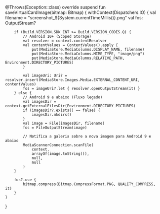 @Throws(Exception::class)
override suspend fun saveVirtualCardImage(bitmap: Bitmap) {
    withContext(Dispatchers.IO) { 
        val filename = "screenshot_${System.currentTimeMillis()}.png"
        val fos: OutputStream?

        if (Build.VERSION.SDK_INT >= Build.VERSION_CODES.Q) {
            // Android 10+ (Scoped Storage)
            val resolver = context.contentResolver
            val contentValues = ContentValues().apply {
                put(MediaStore.MediaColumns.DISPLAY_NAME, filename)
                put(MediaStore.MediaColumns.MIME_TYPE, "image/png")
                put(MediaStore.MediaColumns.RELATIVE_PATH, Environment.DIRECTORY_PICTURES)
            }

            val imageUri: Uri? = resolver.insert(MediaStore.Images.Media.EXTERNAL_CONTENT_URI, contentValues)
            fos = imageUri?.let { resolver.openOutputStream(it) }
        } else {
            // Android 9 e abaixo (Fluxo legado)
            val imagesDir = context.getExternalFilesDir(Environment.DIRECTORY_PICTURES)
            if (imagesDir?.exists() == false) {
                imagesDir.mkdirs()
            }
            val image = File(imagesDir, filename)
            fos = FileOutputStream(image)

            // Notifica a galeria sobre a nova imagem para Android 9 e abaixo
            MediaScannerConnection.scanFile(
                context,
                arrayOf(image.toString()),
                null,
                null
            )
        }

        fos?.use {
            bitmap.compress(Bitmap.CompressFormat.PNG, QUALITY_COMPRESS, it)
        }
    }
}

